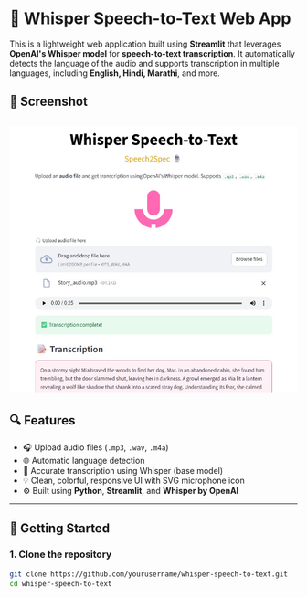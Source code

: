 # 🎤 Whisper Speech-to-Text Web App


This is a lightweight web application built using **Streamlit** that leverages **OpenAI's Whisper model** for **speech-to-text transcription**. It automatically detects the language of the audio and supports transcription in multiple languages, including **English, Hindi, Marathi**, and more.

## 📸 Screenshot
![App Screenshot](Screenshot.jpg)
---

## 🔍 Features

- 🎧 Upload audio files (`.mp3`, `.wav`, `.m4a`)
- 🌐 Automatic language detection
- 📝 Accurate transcription using Whisper (base model)
- 💡 Clean, colorful, responsive UI with SVG microphone icon
- ⚙️ Built using **Python**, **Streamlit**, and **Whisper by OpenAI**

---

## 🚀 Getting Started

### 1. Clone the repository

```bash
git clone https://github.com/yourusername/whisper-speech-to-text.git
cd whisper-speech-to-text
